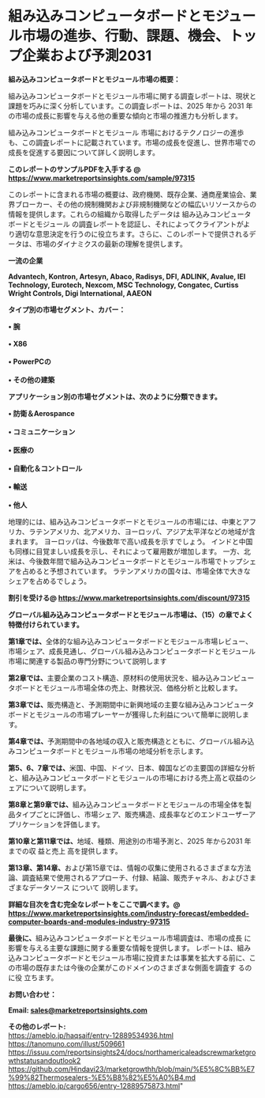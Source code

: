 # 組み込みコンピュータボードとモジュール市場の進歩、行動、課題、機会、トップ企業および予測2031

<strong><b>組み込みコンピュータボードとモジュール市場の概要：</b></strong>

組み込みコンピュータボードとモジュール市場に関する調査レポートは、現状と課題を巧みに深く分析しています。この調査レポートは、2025 年から 2031 年の市場の成長に影響を与える他の重要な傾向と市場の推進力も分析します。

組み込みコンピュータボードとモジュール 市場におけるテクノロジーの進歩も、この調査レポートに記載されています。市場の成長を促進し、世界市場での成長を促進する要因について詳しく説明します。

<strong>このレポートのサンプルPDFを入手する @ <a href=https://www.marketreportsinsights.com/sample/97315>https://www.marketreportsinsights.com/sample/97315</a></strong>

このレポートに含まれる市場の概要は、政府機関、既存企業、通商産業協会、業界ブローカー、その他の規制機関および非規制機関などの幅広いリソースからの情報を提供します。これらの組織から取得したデータは 組み込みコンピュータボードとモジュール の調査レポートを認証し、それによってクライアントがより適切な意思決定を行うのに役立ちます。さらに、このレポートで提供されるデータは、市場のダイナミクスの最新の理解を提供します。

<strong>一流の企業</strong>

<strong><b>Advantech, Kontron, Artesyn, Abaco, Radisys, DFI, ADLINK, Avalue, IEI Technology, Eurotech, Nexcom, MSC Technology, Congatec, Curtiss Wright Controls, Digi International, AAEON</b></strong>

<strong><b>タイプ別の市場セグメント、カバー：</b></strong>

<strong>• 腕<br><br>• X86<br><br>• PowerPCの<br><br>• その他の建築</strong>

<strong><b>アプリケーション別の市場セグメントは、次のように分類できます。</b></strong>

<strong>• 防衛＆Aerospance<br><br>• コミュニケーション<br><br>• 医療の<br><br>• 自動化＆コントロール<br><br>• 輸送<br><br>• 他人</strong>

 地理的には、組み込みコンピュータボードとモジュールの市場には、中東とアフリカ、ラテンアメリカ、北アメリカ、ヨーロッパ、アジア太平洋などの地域が含まれます。 ヨーロッパは、今後数年で高い成長を示すでしょう。 インドと中国も同様に目覚ましい成長を示し、それによって雇用数が増加します。 一方、北米は、今後数年間で組み込みコンピュータボードとモジュール市場でトップシェアを占めると予想されています。 ラテンアメリカの国々は、市場全体で大きなシェアを占めるでしょう。

<strong>割引を受ける@ <a href=https://www.marketreportsinsights.com/discount/97315>https://www.marketreportsinsights.com/discount/97315</a></strong>

<strong><b>グローバル組み込みコンピュータボードとモジュール市場は、（15）の章でよく特徴付けられています。</b></strong>

<strong><b>第</b></strong><strong><b>1章では、</b></strong>全体的な組み込みコンピュータボードとモジュール市場レビュー、市場シェア、成長見通し、グローバル組み込みコンピュータボードとモジュール市場に関連する製品の専門分野について説明します

<strong><b>第2章では、</b></strong>主要企業のコスト構造、原材料の使用状況を、組み込みコンピュータボードとモジュール市場全体の売上、財務状況、価格分析と比較します。

<strong><b>第3章では、</b></strong>販売構造と、予測期間中に新興地域の主要な組み込みコンピュータボードとモジュールの市場プレーヤーが獲得した利益について簡単に説明します。

<strong><b>第4章では、</b></strong>予測期間中の各地域の収入と販売構造とともに、グローバル組み込みコンピュータボードとモジュール市場の地域分析を示します。

<strong><b>第5、6、7章では、</b></strong>米国、中国、ドイツ、日本、韓国などの主要国の詳細な分析と、組み込みコンピュータボードとモジュールの市場における売上高と収益のシェアについて説明します。

<strong><b>第8章と第9章では、</b></strong>組み込みコンピュータボードとモジュールの市場全体を製品タイプごとに評価し、市場シェア、販売構造、成長率などのエンドユーザーアプリケーションを評価します。

<strong><b>第10章と第11章では、</b></strong>地域、種類、用途別の市場予測と、2025 年から2031 年までの収 益と売上 高を提供します。

<strong><b>第13章、第14章、</b></strong>および第15章では、情報の収集に使用されるさまざまな方法論、調査結果で使用されるアプローチ、付録、結論、販売チャネル、およびさまざまなデータソース について 説明します。

<strong>詳細な目次を含む完全なレポートをここで調べます。@ <a href=https://www.marketreportsinsights.com/industry-forecast/embedded-computer-boards-and-modules-industry-97315>https://www.marketreportsinsights.com/industry-forecast/embedded-computer-boards-and-modules-industry-97315</a></strong>

<strong><b>最後に、</b></strong>組み込みコンピュータボードとモジュール市場調査は、市場の成長 に影響を</a>与える主要な課題に関する重要な情報を提供します。 レポートは、組み込みコンピュータボードとモジュール市場に投資または事業を拡大する前に、この市場の既存または今後の企業がこのドメインのさまざまな側面を調査す るのに役 立ちます。

<strong><b>お問い合わせ：</b></strong>

<strong>Email: </strong><a href=mailto:sales@marketreportsinsights.com><strong>sales@marketreportsinsights.com</strong></a>

<strong>その他のレポート:</strong>
<br>
<a href=https://ameblo.jp/haqsaif/entry-12889534936.html>https://ameblo.jp/haqsaif/entry-12889534936.html</a>
<br>
<a href=https://tanomuno.com/illust/509661>https://tanomuno.com/illust/509661</a>
<br>
<a href=https://issuu.com/reportsinsights24/docs/northamericaleadscrewmarketgrowthstatusandoutlook2>https://issuu.com/reportsinsights24/docs/northamericaleadscrewmarketgrowthstatusandoutlook2</a>
<br>
<a href=https://github.com/Hindavi23/marketgrowthh/blob/main/%E5%8C%BB%E7%99%82Thermosealers-%E5%B8%82%E5%A0%B4.md>https://github.com/Hindavi23/marketgrowthh/blob/main/%E5%8C%BB%E7%99%82Thermosealers-%E5%B8%82%E5%A0%B4.md</a>
<br>
<a href=https://ameblo.jp/cargo656/entry-12889575873.html>https://ameblo.jp/cargo656/entry-12889575873.html</a>"
